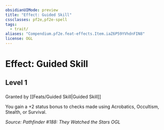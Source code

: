 ```yaml
---
obsidianUIMode: preview
title: "Effect: Guided Skill"
cssclasses: pf2e,pf2e-spell
tags:
  - trait/
aliases: "Compendium.pf2e.feat-effects.Item.iaZ6P59YVhdnFIN8"
license: OGL
---
```

# Effect: Guided Skill
## Level 1
### 






Granted by [[Feats/Guided Skill|Guided Skill]]

You gain a +2 status bonus to checks made using Acrobatics, Occultism, Stealth, or Survival.

*Source: Pathfinder #188: They Watched the Stars*
*OGL*